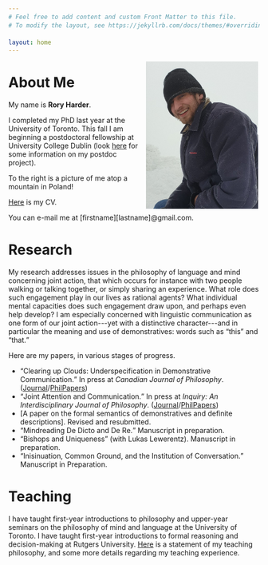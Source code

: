 ```yaml
---
# Feel free to add content and custom Front Matter to this file.
# To modify the layout, see https://jekyllrb.com/docs/themes/#overriding-theme-defaults

layout: home
---
```


<center><img src="mountpicture3.png" alt="me on a mountain" width="225" height="auto" hspace="3" style="float:right"></center>

# About Me

My name is <b>Rory Harder</b>.

I completed my PhD last year at the University of Toronto. This fall I am beginning a postdoctoral fellowship at University College Dublin (look <a href="https://www.ucd.ie/philosophy/research/postdoctoralfellowshipprojects/">here</a> for some information on my postdoc project). 

To the right is a picture of me atop a mountain in Poland!

<a href="rh-cv.pdf">Here</a> is my CV.

You can e-mail me at [firstname][lastname]@gmail.com.

# Research

My research addresses issues in the philosophy of language and mind concerning joint action, that which occurs for instance with two people walking or talking together, or simply sharing an experience. What role does such engagement play in our lives as rational agents? What individual mental capacities does such engagement draw upon, and perhaps even help develop? I am especially concerned with linguistic communication as one form of our joint action---yet with a distinctive character---and in particular the meaning and use of demonstratives: words such as <q>this</q> and <q>that.</q>

Here are my papers, in various stages of progress.

* <q>Clearing up Clouds: Underspecification in Demonstrative Communication.</q> In press at *Canadian Journal of Philosophy*. (<a href="https://doi.org/10.1017/can.2023.26">Journal</a>/<a href="https://philpapers.org/rec/HARCUC">PhilPapers</a>)
* <q>Joint Attention and Communication.</q> In press at *Inquiry: An Interdisciplinary Journal of Philosophy*. (<a href="https://www.tandfonline.com/doi/abs/10.1080/0020174X.2022.2074101">Journal</a>/<a href="https://philpapers.org/rec/HARJAA-6">PhilPapers</a>)
* [A paper on the formal semantics of demonstratives and definite descriptions]. Revised and resubmitted.
* <q>Mindreading De Dicto and De Re.</q> Manuscript in preparation.
* <q>Bishops and Uniqueness</q> (with Lukas Lewerentz). Manuscript in preparation.
* <q>Inisinuation, Common Ground, and the Institution of Conversation.</q> Manuscript in Preparation.

# Teaching

I have taught first-year introductions to philosophy and upper-year seminars on the philosophy of mind and language at the University of Toronto. I have taught first-year introductions to formal reasoning and decision-making at Rutgers University. <a href="rh-teachingstatement.pdf">Here</a> is a statement of my teaching philosophy, and some more details regarding my teaching experience.

<!-- I have taught third-year seminars on <a href="rh-mind-syllabus.pdf">perception</a> and <a href="fpsyll.pdf">Frege's puzzle</a> at the University of Toronto and a first-year <a href="syllabus.pdf">introduction to formal reasoning and decision making</a> at Rutgers University. -->

<!-- As a teaching assistant at the University of Toronto, I have run tutorials for second-year courses on metaphysics and epistemology, ancient philosophy, early modern philosophy, and probability theory; and a first-year introduction to philosophy course. -->





